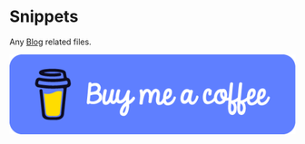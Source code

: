 # Snippets

Any [Blog](https://www.laitco.de) related files.


[![Buy me a Coffee](/.github/coffee.png)](https://www.buymeacoffee.com/florianlauer)
